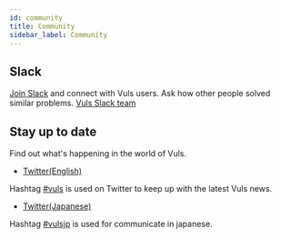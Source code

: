 ```yaml
---
id: community
title: Community
sidebar_label: Community
---
```


## Slack

[Join Slack](http://goo.gl/forms/xm5KFo35tu) and connect with Vuls users. Ask how other people solved similar problems.
[Vuls Slack team](https://vuls-github.slack.com/) 

## Stay up to date

Find out what's happening in the world of Vuls.

- [Twitter(English)](https://twitter.com/vuls_en)

Hashtag [#vuls](https://twitter.com/search?f=tweets&q=%23vuls) is used on Twitter to keep up with the latest Vuls news.

- [Twitter(Japanese)](https://twitter.com/vuls_ja)

Hashtag [#vulsjp](https://twitter.com/search?f=tweets&q=%23vulsjp) is used for communicate in japanese.
